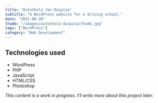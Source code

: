 ```yaml
---
title: "Autoškola Jan Duspiva"
subtitle: "A WordPress website for a driving school."
date: "2021-08-20"
thumb: "/images/autoskola-duspiva/thumb.jpg"
tags: ["WordPress"]
category: "Web Development"
---
```


## Technologies used

* WordPress
* PHP
* JavaScript
* HTML/CSS
* Photoshop

_This content is a work in progress. I'll write more about this project later._